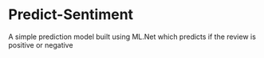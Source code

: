 # Predict-Sentiment
A simple prediction model built using ML.Net which predicts if the review is positive or negative
